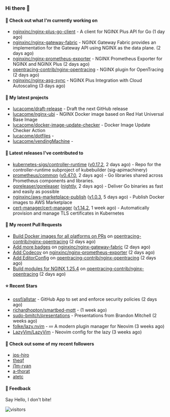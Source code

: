 ### Hi there 👋

#### 👷 Check out what I'm currently working on

- [nginxinc/nginx-plus-go-client](https://github.com/nginxinc/nginx-plus-go-client) - A client for NGINX Plus API for Go (1 day ago)
- [nginxinc/nginx-gateway-fabric](https://github.com/nginxinc/nginx-gateway-fabric) - NGINX Gateway Fabric provides an implementation for the Gateway API using NGINX as the data plane. (2 days ago)
- [nginxinc/nginx-prometheus-exporter](https://github.com/nginxinc/nginx-prometheus-exporter) - NGINX Prometheus Exporter for NGINX and NGINX Plus (2 days ago)
- [opentracing-contrib/nginx-opentracing](https://github.com/opentracing-contrib/nginx-opentracing) - NGINX plugin for OpenTracing (2 days ago)
- [nginxinc/nginx-asg-sync](https://github.com/nginxinc/nginx-asg-sync) - NGINX Plus Integration with Cloud Autoscaling  (3 days ago)

#### 🌱 My latest projects

- [lucacome/draft-release](https://github.com/lucacome/draft-release) - Draft the next GitHub release
- [lucacome/nginx-ubi](https://github.com/lucacome/nginx-ubi) - NGINX Docker image based on Red Hat Universal Base Image
- [lucacome/docker-image-update-checker](https://github.com/lucacome/docker-image-update-checker) - Docker Image Update Checker Action
- [lucacome/dotfiles](https://github.com/lucacome/dotfiles) - 
- [lucacome/vendingMachine](https://github.com/lucacome/vendingMachine) - 

#### 🔭 Latest releases I've contributed to

- [kubernetes-sigs/controller-runtime](https://github.com/kubernetes-sigs/controller-runtime) ([v0.17.2](https://github.com/kubernetes-sigs/controller-runtime/releases/tag/v0.17.2), 2 days ago) - Repo for the controller-runtime subproject of kubebuilder (sig-apimachinery)
- [prometheus/common](https://github.com/prometheus/common) ([v0.47.0](https://github.com/prometheus/common/releases/tag/v0.47.0), 2 days ago) - Go libraries shared across Prometheus components and libraries.
- [goreleaser/goreleaser](https://github.com/goreleaser/goreleaser) ([nightly](https://github.com/goreleaser/goreleaser/releases/tag/nightly), 2 days ago) - Deliver Go binaries as fast and easily as possible
- [nginxinc/aws-marketplace-publish](https://github.com/nginxinc/aws-marketplace-publish) ([v1.0.3](https://github.com/nginxinc/aws-marketplace-publish/releases/tag/v1.0.3), 5 days ago) - Publish Docker images to AWS Marketplace
- [cert-manager/cert-manager](https://github.com/cert-manager/cert-manager) ([v1.14.2](https://github.com/cert-manager/cert-manager/releases/tag/v1.14.2), 1 week ago) - Automatically provision and manage TLS certificates in Kubernetes

#### 🔨 My recent Pull Requests

- [Build Docker images for all platforms on PRs](https://github.com/opentracing-contrib/nginx-opentracing/pull/579) on [opentracing-contrib/nginx-opentracing](https://github.com/opentracing-contrib/nginx-opentracing) (2 days ago)
- [Add more badges](https://github.com/nginxinc/nginx-gateway-fabric/pull/1587) on [nginxinc/nginx-gateway-fabric](https://github.com/nginxinc/nginx-gateway-fabric) (2 days ago)
- [Add Codecov](https://github.com/nginxinc/nginx-prometheus-exporter/pull/633) on [nginxinc/nginx-prometheus-exporter](https://github.com/nginxinc/nginx-prometheus-exporter) (2 days ago)
- [Add EditorConfig](https://github.com/opentracing-contrib/nginx-opentracing/pull/578) on [opentracing-contrib/nginx-opentracing](https://github.com/opentracing-contrib/nginx-opentracing) (2 days ago)
- [Build modules for NGINX 1.25.4](https://github.com/opentracing-contrib/nginx-opentracing/pull/577) on [opentracing-contrib/nginx-opentracing](https://github.com/opentracing-contrib/nginx-opentracing) (2 days ago)

#### ⭐ Recent Stars

- [ossf/allstar](https://github.com/ossf/allstar) - GitHub App to set and enforce security policies (2 days ago)
- [richardhopton/smartbed-mqtt](https://github.com/richardhopton/smartbed-mqtt) -  (1 week ago)
- [sudo-bmitch/presentations](https://github.com/sudo-bmitch/presentations) - Presentations from Brandon Mitchell (2 weeks ago)
- [folke/lazy.nvim](https://github.com/folke/lazy.nvim) - 💤 A modern plugin manager for Neovim (3 weeks ago)
- [LazyVim/LazyVim](https://github.com/LazyVim/LazyVim) - Neovim config for the lazy (3 weeks ago)

#### 👯 Check out some of my recent followers

- [jps-hiro](https://github.com/jps-hiro)
- [theqf](https://github.com/theqf)
- [j1m-ryan](https://github.com/j1m-ryan)
- [a-thorat](https://github.com/a-thorat)
- [atetc](https://github.com/atetc)

#### 💬 Feedback

Say Hello, I don't bite!

![visitors](https://visitor-badge.laobi.icu/badge?page_id=lucacome.visitor-badge)
#
